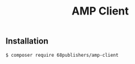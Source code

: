 <div align="center" style="text-align: center; margin-bottom: 50px">
<h1 align="center">AMP Client</h1>
</div>

## Installation

```sh
$ composer require 68publishers/amp-client
```
